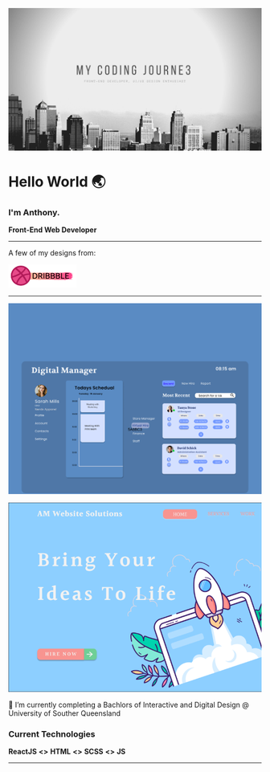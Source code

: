 ![banner]

# Hello World :earth_asia:

### I'm Anthony.

**Front-End Web Developer** 

---

 A few of my designs from:
 
 [![Dribbble][3.3]][3] 
 
---
 [![Digital-Manager][4.4]][4]


 [![Web-Design-Studio][5.5]][5]


🔭 I’m currently completing a Bachlors of Interactive and Digital Design @ University of Souther Queensland


### Current Technologies
  **ReactJS**  **<>**  **HTML**  **<>**  **SCSS**  **<>**  **JS**
  

---

<!-- Icons -->

[1.1]: https://raw.githubusercontent.com/MrAjMann/MrAjMann/master/img//twitter.png (twitter)

[2.2]: https://raw.githubusercontent.com/MrAjMann/MrAjMann/master/img/LinkedIn.png (LinkedIn)

[3.3]: https://raw.githubusercontent.com/MrAjMann/MrAjMann/master/img/Dribbble-Banner.png (Dribbble)


[4.4]: https://raw.githubusercontent.com/MrAjMann/MrAjMann/master/img/DribbbleDesigns/DigitalManager.png (Digital-Manager)


[5.5]: https://raw.githubusercontent.com/MrAjMann/MrAjMann/master/img/DribbbleDesigns/WebDesignStudioLandingPage.png (Design-Studio)

<!-- Links to your social media accounts -->

[1]: https://twitter.com/mycodingjourne3

[2]: https://www.linkedin.com/in/anthonyjmann87/

[3]: https://www.dribbble.com/MyCodingJourne3

[4]:https://dribbble.com/shots/14712214-Digital-Manager

[5]: https://dribbble.com/shots/14670371-Website-Design-Studio

[banner]: https://raw.githubusercontent.com/MrAjMann/MrAjMann/master/img/GitHub-Background.png

<!--
**MrAjMann/MrAjMann** is a ✨ _special_ ✨ repository because its `README.md` (this file) appears on your GitHub profile.

Here are some ideas to get you started:

- 🔭 I’m currently working on ...
- 🌱 I’m currently learning ...
- 👯 I’m looking to collaborate on ...
- 🤔 I’m looking for help with ...
- 💬 Ask me about ...
- 📫 How to reach me: ...
- 😄 Pronouns: ...
- ⚡ Fun fact: ...
-->

